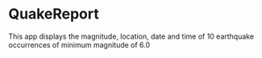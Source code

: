 # QuakeReport
This app displays the magnitude, location, date and time of 10 earthquake occurrences of minimum magnitude of 6.0
